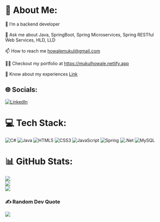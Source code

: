 # 💫 About Me:
🌱 I’m a backend developer<br><br>💬 Ask me about Java, SpringBoot, Spring Microservices, Spring RESTful Web Services, HLD, LLD<br><br>📫 How to reach me howalemukul@gmail.com<br><br>👨‍💻 Checkout my portfolio at https://mukulhowale.netlify.app<br><br>📄 Know about my experiences [Link](https://drive.google.com/drive/folders/1xLPMwhLRQ_xHrw6OmUhi_JfBupcG_kIL?usp=sharing)


## 🌐 Socials:
[![LinkedIn](https://img.shields.io/badge/LinkedIn-%230077B5.svg?logo=linkedin&logoColor=white)](https://linkedin.com/in/mukulhowale) 

# 💻 Tech Stack:
![C#](https://img.shields.io/badge/c%23-%23239120.svg?style=for-the-badge&logo=c-sharp&logoColor=white) ![Java](https://img.shields.io/badge/java-%23ED8B00.svg?style=for-the-badge&logo=java&logoColor=white) ![HTML5](https://img.shields.io/badge/html5-%23E34F26.svg?style=for-the-badge&logo=html5&logoColor=white) ![CSS3](https://img.shields.io/badge/css3-%231572B6.svg?style=for-the-badge&logo=css3&logoColor=white) ![JavaScript](https://img.shields.io/badge/javascript-%23323330.svg?style=for-the-badge&logo=javascript&logoColor=%23F7DF1E) ![Spring](https://img.shields.io/badge/spring-%236DB33F.svg?style=for-the-badge&logo=spring&logoColor=white) ![.Net](https://img.shields.io/badge/.NET-5C2D91?style=for-the-badge&logo=.net&logoColor=white) ![MySQL](https://img.shields.io/badge/mysql-%2300f.svg?style=for-the-badge&logo=mysql&logoColor=white) 
# 📊 GitHub Stats:
![](https://github-readme-stats.vercel.app/api?username=Mukul-Howale&theme=dark&hide_border=false&include_all_commits=false&count_private=false)<br/>
![](https://github-readme-streak-stats.herokuapp.com/?user=Mukul-Howale&theme=dark&hide_border=false)<br/>
![](https://github-readme-stats.vercel.app/api/top-langs/?username=Mukul-Howale&theme=dark&hide_border=false&include_all_commits=false&count_private=false&layout=compact)

### ✍️ Random Dev Quote
![](https://quotes-github-readme.vercel.app/api?type=horizontal&theme=dark)

<!-- Proudly created with GPRM ( https://gprm.itsvg.in ) -->
